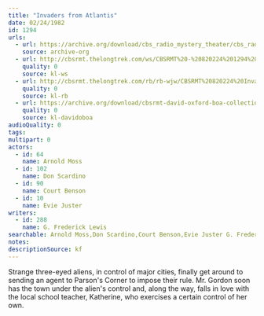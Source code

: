 ```yaml
---
title: "Invaders from Atlantis"
date: 02/24/1982
id: 1294
urls: 
  - url: https://archive.org/download/cbs_radio_mystery_theater/cbs_radio_mystery_theater-1251-1300.zip/cbs_radio_mystery_theater-1251-1300%2Fcbsrmt_1294_invaders_from_atlantis.mp3
    source: archive-org
  - url: http://cbsrmt.thelongtrek.com/ws/CBSRMT%20-%20820224%201294%20Invaders%20From%20Atlantis_ws.mp3
    quality: 0
    source: kl-ws
  - url: http://cbsrmt.thelongtrek.com/rb/rb-wjw/CBSRMT%20820224%20Invaders%20From%20Atlantis_wjw.mp3
    quality: 0
    source: kl-rb
  - url: https://archive.org/download/cbsrmt-david-oxford-boa-collection/CBSRMT-820224-1294-Invaders-from-Atlantis-(32-32)-[2007]-{BoA}.mp3
    quality: 0
    source: kl-davidoboa
audioQuality: 0
tags: 
multipart: 0
actors:  
  - id: 64
    name: Arnold Moss  
  - id: 102
    name: Don Scardino  
  - id: 90
    name: Court Benson  
  - id: 10
    name: Evie Juster
writers:  
  - id: 288
    name: G. Frederick Lewis
searchable: Arnold Moss,Don Scardino,Court Benson,Evie Juster G. Frederick Lewis
notes: 
descriptionSource: kf
---
```

Strange three-eyed aliens, in control of major cities, finally get around to sending an agent to Parson's Corner to impose their rule. Mr. Gordon soon has the town under the alien's control and, along the way, falls in love with the local school teacher, Katherine, who exercises a certain control of her own.